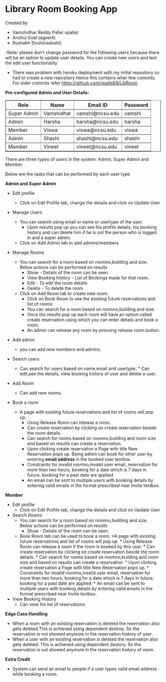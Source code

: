 # Library Room Booking App
Created by 
- Vamshidhar Reddy Palle( vpalle)
- Anshul Goel (agoel4)
- Rushabh Doshi(radoshi)

-Note: please don't change password for the following users because there will be an option to update user details.
	You can create new users and test the edit user functionality.
- There was problem with heroku deployment with my initial repository so had to create a new repository hence this contains wher
	few commits. For older commits refer https://github.com/vpalle69/LibRoom
	
<b>Pre-configured Admin and User Details:</b>
<table border=1>
	<th> Role </th>
	<th> Name </th>
	<th> Email ID </th>
	<th> Password </th>
	<tr> <td> Super Admin <td> Vamshidhar <td>vamshi@ncsu.edu <td> vamshi</tr>
	<tr> <td> Admin <td> Harsha <td>harsha@ncsu.edu <td> harsha</tr>
	<tr> <td> Member <td> Viswa <td>viswa@ncsu.edu <td> viswa</tr>
	<tr> <td> Admin <td> Shashi <td>shashi@ncsu.edu <td> shashi</tr>
	<tr> <td> Member <td> Vineet <td>vineet@ncsu.edu <td> vineet</tr>

</table>

There are three types of users in the system: Admin, Super Admin and Member.

Below are the tasks that can be performed by each user type

<b> Admin and Super Admin</b>
- Edit profile
	* Click on Edit Profile tab, change the details and click on Update User
- Manage Users
	* You can search using email or name or usertype of the user.
        * Upon results pop up you can see his profile details, his booking history and can delete him if he is not the person
          who is logged in and a super admin.
	* Click on Add Admin tab to add admins/members
	
- Manage Rooms
	* You can search for a room based on roomno,building and size. Below actions can be performed on results
		* Show - Details of the room can be seen.
		* View Booking history - List of Bookings made for that room.
		* Edit - To edit the room details
		* Delete - To delete the room
	* Click on Add Room tab to create new room. 
        * Click on Book Room to see the existing future reservations and list of rooms
        * You can search for a room based on roomno,building and size.
        * Once the results pop up each room will have an option called create reservation using which you can enter details and book a             room.
        * An admin can release any room by pressing release room button.
	
- Add admin

	* you can add new members and admins.
	
- Search users
        
	* Can search for users based on name,email and usertype.
       		* Can edit,see the details, view booking history of user and delete a user.
- Add Room

	* Can add new rooms.
	
- Book a room

	* A page with existing future reservations and list of rooms will pop up.
    	* Using Release Room can release a room.
    	* Can create reservation by clicking on create reservation beside the room details.
    	* Can search for rooms based on roomno,building and room size and based on results can create a reservation.
    	* Upon clicking create reservation a Page with title New Reservation pops up. Being admin can book for other user by entering 
    	<b> email address </b> in the booked user textbox.
    	* Constraints for invalid roomno,invalid user email, reservation for more than two hours, booking for a date which is 
          7 days in future, booking for a past date are applied.
    	* An email can be sent to multiple users with booking details by entering valid emails in the format prescribed
      	  near Invite textbox. 
	
<b> Member </b>
- Edit profile
	* Click on Edit Profile tab, change the details and click on Update User
- Search Rooms
  * You can search for a room based on roomno,building and size. Below actions can be performed on results
	* Show - Details of the room can be seen.
  * Book Room tab can be used to book a room.
    	*A page with existing future reservations and list of rooms will pop up.
        * Using Release Room can release a room if the room is booked by this user.
        * Can create reservation by clicking on create reservation beside the room details.
        * Can search for rooms based on roomno,building and room size and based on results can create a reservation.
        * Upon clicking create reservation a Page with title New Reservation pops up. 
        * Constraints for invalid roomno,invalid user email, reservation for more than two hours, booking for a date which is 
       	  7 days in future, booking for a past date are applied.
        * An email can be sent to multiple users with booking details by entering valid emails in the format prescribed
          near Invite textbox.
- View Booking History
	* Can view his list of reservations.


<b> Edge Case Handling </b>
- When a room with an existing reservation is deleted the reservation also gets deleted.This is achieved using dependent destroy. 
  So the reservation is not showed anymore in the reservation history of user.
- When a user with an existing reservation is deleted the reservation also gets deleted. This is achieved using dependent destory.
  So the reservation is not showed anymore in the reservation history of room. 



<b> Extra Credit </b>
- System can send an email to people if a user types valid email address while booking a room.
